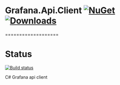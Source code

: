 # Grafana.Api.Client  [![NuGet](https://img.shields.io/nuget/v/Grafana.Api.Client.svg)](https://www.nuget.org/packages/Grafana.Api.Client/) [![Downloads](https://img.shields.io/nuget/dt/Grafana.Api.Client.svg)](https://www.nuget.org/packages/Grafana.Api.Client/) 

===================
# Status
[![Build status](https://ci.appveyor.com/api/projects/status/g85k3gptp673wig8/branch/release?svg=true)](https://ci.appveyor.com/project/artem-sedykh/grafana-api-client/branch/release)

C# Grafana api client